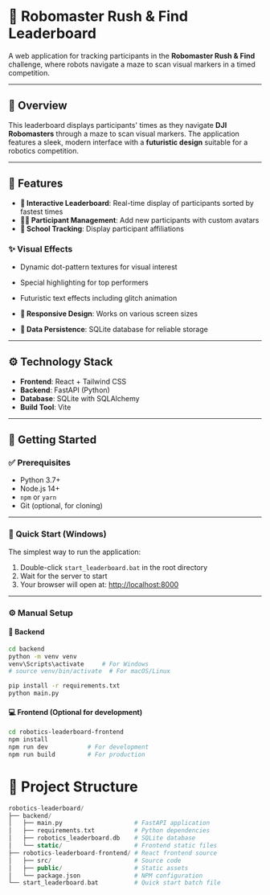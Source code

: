# 🤖 Robomaster Rush & Find Leaderboard

A web application for tracking participants in the **Robomaster Rush & Find** challenge, where robots navigate a maze to scan visual markers in a timed competition.

---

## 📝 Overview

This leaderboard displays participants' times as they navigate **DJI Robomasters** through a maze to scan visual markers. The application features a sleek, modern interface with a **futuristic design** suitable for a robotics competition.

---

## 🚀 Features

- **🎯 Interactive Leaderboard**: Real-time display of participants sorted by fastest times  
- **🧑‍💻 Participant Management**: Add new participants with custom avatars  
- **🏫 School Tracking**: Display participant affiliations  

### ✨ Visual Effects

- Dynamic dot-pattern textures for visual interest  
- Special highlighting for top performers  
- Futuristic text effects including glitch animation  

- **📱 Responsive Design**: Works on various screen sizes  
- **💾 Data Persistence**: SQLite database for reliable storage  

---

## ⚙️ Technology Stack

- **Frontend**: React + Tailwind CSS  
- **Backend**: FastAPI (Python)  
- **Database**: SQLite with SQLAlchemy  
- **Build Tool**: Vite  

---

## 🏁 Getting Started

### ✅ Prerequisites

- Python 3.7+  
- Node.js 14+  
- `npm` or `yarn`  
- Git (optional, for cloning)

---

### 🚀 Quick Start (Windows)

The simplest way to run the application:

1. Double-click `start_leaderboard.bat` in the root directory  
2. Wait for the server to start  
3. Your browser will open at: [http://localhost:8000](http://localhost:8000)

---

### ⚙️ Manual Setup

#### 🔧 Backend

```bash
cd backend
python -m venv venv
venv\Scripts\activate     # For Windows
# source venv/bin/activate  # For macOS/Linux

pip install -r requirements.txt
python main.py
```
#### 💻 Frontend (Optional for development)
```bash
cd robotics-leaderboard-frontend
npm install
npm run dev           # For development
npm run build         # For production
```
# 📁 Project Structure
```php
robotics-leaderboard/
├── backend/
│   ├── main.py                    # FastAPI application
│   ├── requirements.txt           # Python dependencies
│   ├── robotics_leaderboard.db    # SQLite database
│   └── static/                    # Frontend static files
├── robotics-leaderboard-frontend/ # React frontend source
│   ├── src/                       # Source code
│   ├── public/                    # Static assets
│   └── package.json               # NPM configuration
└── start_leaderboard.bat          # Quick start batch file
```
